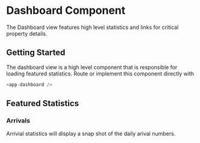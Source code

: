 Dashboard Component
===================

The Dashboard view features high level statistics and links for critical property details.

## Getting Started

The dashboard view is a high level component that is responsible for loading featured statistics.  Route or implement this component directly with

```ts
<app-dashboard />
```

## Featured Statistics

### Arrivals

Arrivial statistics will display a snap shot of the daily arival numbers.





